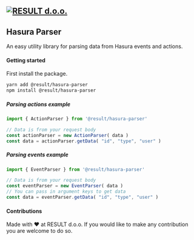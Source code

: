 [![RESULT d.o.o.](https://www.result.eu/wp-content/uploads/2020/09/Result_400.png "RESULT d.o.o.")](https://www.result.eu/graphql "RESULT d.o.o.")
------------

## Hasura Parser

An easy utility library for parsing data from Hasura events and actions.

#### Getting started

First install the package.

```bash
yarn add @result/hasura-parser
npm install @result/hasura-parser
```

##### Parsing actions example

```javascript
import { ActionParser } from '@result/hasura-parser'

// Data is from your request body
const actionParser = new ActionParser( data )
const data = actionParser.getData( "id", "type", "user" )
```

##### Parsing events example

```javascript
import { EventParser } from '@result/hasura-parser'

// Data is from your request body
const eventParser = new EventParser( data )
// You can pass in argument keys to get data
const data = eventParser.getData( "id", "type", "user" )
```

#### Contributions

Made with :heart: at RESULT d.o.o.
If you would like to make any contribution you are welcome to do so.